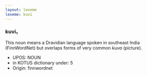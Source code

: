 ```yaml
---
layout: lexeme
lexeme: kuvi
---
```


###  kuvi₁

This noun means a Dravidian language spoken in southeast India (FinnWordNet) but overlaps forms of very common *kuva* (picture).
* UPOS:  NOUN
* in KOTUS dictionary under:  5
* Origin:  finnwordnet

